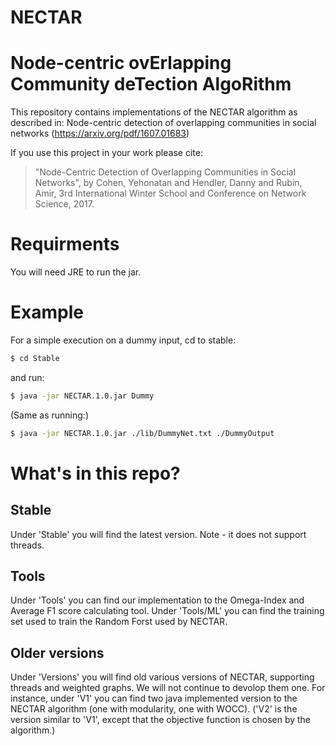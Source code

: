 # NECTAR
# Node-centric ovErlapping Community deTection AlgoRithm

This repository contains implementations of the NECTAR algorithm as described in: Node-centric detection of overlapping communities in social networks (https://arxiv.org/pdf/1607.01683)

If you use this project in your work please cite: 
> "Node-Centric Detection of Overlapping Communities in Social Networks",
> by Cohen, Yehonatan and Hendler, Danny and Rubin, Amir,
> 3rd International Winter School and Conference on Network Science, 2017.

# Requirments
You will need JRE to run the jar.

# Example
For a simple execution on a dummy input, cd to stable:
```sh
$ cd Stable
```
and run:
```sh
$ java -jar NECTAR.1.0.jar Dummy
```
(Same as running:)
```sh
$ java -jar NECTAR.1.0.jar ./lib/DummyNet.txt ./DummyOutput
```

# What's in this repo?

## Stable
Under 'Stable' you will find the latest version. Note - it does not support threads.


## Tools
Under 'Tools' you can find our implementation to the Omega-Index and Average F1 score calculating tool. 
Under 'Tools/ML' you can find the training set used to train the Random Forst used by NECTAR.

## Older versions
Under 'Versions' you will find old various versions of NECTAR, supporting threads and weighted graphs. 
We will not continue to devolop them one.
For instance, under 'V1' you can find two java implemented version to the NECTAR algorithm (one with modularity, one with WOCC).
('V2' is the version similar to 'V1', except that the objective function is chosen by the algorithm.)
